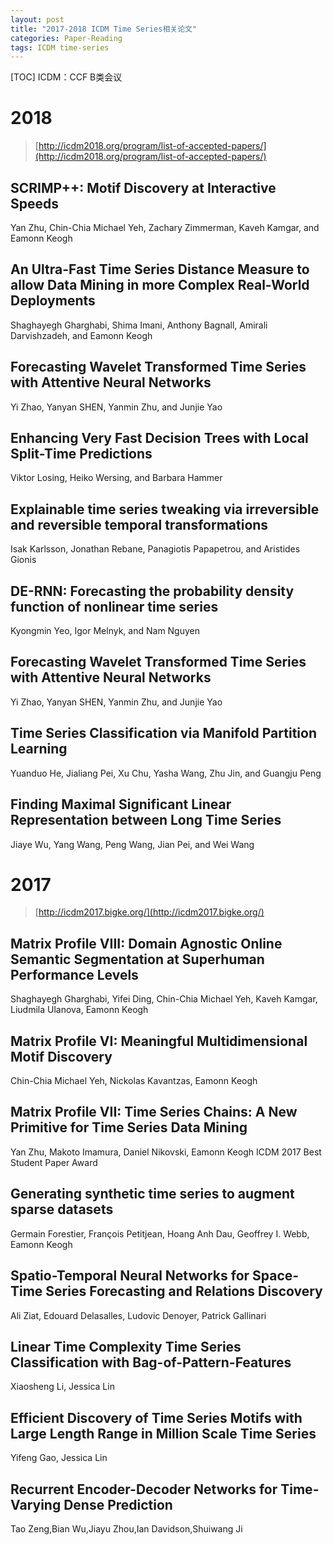 ```yaml
---
layout: post
title: "2017-2018 ICDM Time Series相关论文"
categories: Paper-Reading
tags: ICDM time-series
---
```


[TOC]
ICDM：CCF B类会议
# 2018
> [http://icdm2018.org/program/list-of-accepted-papers/](http://icdm2018.org/program/list-of-accepted-papers/)
## SCRIMP++: Motif Discovery at Interactive Speeds
Yan Zhu, Chin-Chia Michael Yeh, Zachary Zimmerman, Kaveh Kamgar, and Eamonn Keogh  


## An Ultra-Fast Time Series Distance Measure to allow Data Mining in more Complex Real-World Deployments	
Shaghayegh Gharghabi, Shima Imani, Anthony Bagnall, Amirali Darvishzadeh, and Eamonn Keogh


## Forecasting Wavelet Transformed Time Series with Attentive Neural Networks	
Yi Zhao, Yanyan SHEN, Yanmin Zhu, and Junjie Yao

## Enhancing Very Fast Decision Trees with Local Split-Time Predictions	
Viktor Losing, Heiko Wersing, and Barbara Hammer

## Explainable time series tweaking via irreversible and reversible temporal transformations
Isak Karlsson, Jonathan Rebane, Panagiotis Papapetrou, and Aristides Gionis

## DE-RNN: Forecasting the probability density function of nonlinear time series
Kyongmin Yeo, Igor Melnyk, and Nam Nguyen

## Forecasting Wavelet Transformed Time Series with Attentive Neural Networks
Yi Zhao, Yanyan SHEN, Yanmin Zhu, and Junjie Yao

## Time Series Classification via Manifold Partition Learning	
Yuanduo He, Jialiang Pei, Xu Chu, Yasha Wang, Zhu Jin, and Guangju Peng

## Finding Maximal Significant Linear Representation between Long Time Series
Jiaye Wu, Yang Wang, Peng Wang, Jian Pei, and Wei Wang

# 2017
> [http://icdm2017.bigke.org/](http://icdm2017.bigke.org/)
## Matrix Profile VIII: Domain Agnostic Online Semantic Segmentation at Superhuman Performance Levels
Shaghayegh Gharghabi, Yifei Ding, Chin-Chia Michael Yeh, Kaveh Kamgar, Liudmila Ulanova, Eamonn Keogh

## Matrix Profile VI: Meaningful Multidimensional Motif Discovery
Chin-Chia Michael Yeh, Nickolas Kavantzas, Eamonn Keogh

## Matrix Profile VII: Time Series Chains: A New Primitive for Time Series Data Mining
Yan Zhu, Makoto Imamura, Daniel Nikovski, Eamonn Keogh
ICDM 2017 Best Student Paper Award

## Generating synthetic time series to augment sparse datasets
Germain Forestier, François Petitjean, Hoang Anh Dau, Geoffrey I. Webb, Eamonn Keogh

## Spatio-Temporal Neural Networks for Space-Time Series Forecasting and Relations Discovery
Ali Ziat, Edouard Delasalles, Ludovic Denoyer, Patrick Gallinari

## Linear Time Complexity Time Series Classification with Bag-of-Pattern-Features
Xiaosheng Li, Jessica Lin

## Efficient Discovery of Time Series Motifs with Large Length Range in Million Scale Time Series
Yifeng Gao, Jessica Lin

## Recurrent Encoder-Decoder Networks for Time-Varying Dense Prediction
Tao Zeng,Bian Wu,Jiayu Zhou,Ian Davidson,Shuiwang Ji
